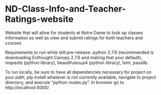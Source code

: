 # ND-Class-Info-and-Teacher-Ratings-website
Website that will allow for students at Notre Dame to look up classes information as well as view and submit ratings for both teachers and courses

Requirements to run while still pre-release: python 2.7.6 (recommended is downloading Enthought Canopy 2.7.6 and making that your default), requests (python library), beautifulsoup4 (python library), lxml, passlib. 

To run locally, be sure to have all dependencies necessary for project on your path, pip install whatever is not currently available, navigate to project directory, and execute “python routes.py”. In browser go to http://localhost:5000/


